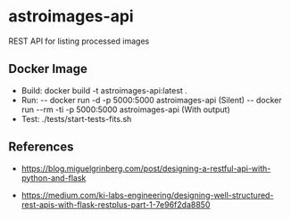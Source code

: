 # astroimages-api

REST API for listing processed images

## Docker Image
 - Build: docker build -t astroimages-api:latest .
 - Run: 
    -- docker run -d -p 5000:5000 astroimages-api (Silent)
    -- docker run --rm -ti -p 5000:5000 astroimages-api (With output)
 - Test: ./tests/start-tests-fits.sh


## References

- https://blog.miguelgrinberg.com/post/designing-a-restful-api-with-python-and-flask

- https://medium.com/ki-labs-engineering/designing-well-structured-rest-apis-with-flask-restplus-part-1-7e96f2da8850
